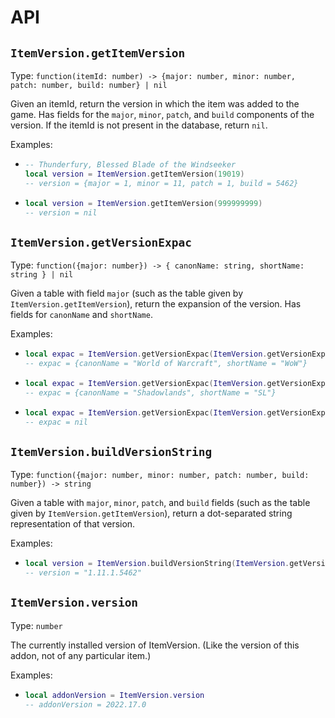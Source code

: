 
# API

## `ItemVersion.getItemVersion`

Type:
`function(itemId: number) -> {major: number, minor: number, patch: number, build: number} | nil`

Given an itemId, return the version in which the item was added to the game. Has fields for the
`major`, `minor`, `patch`, and `build` components of the version. If the itemId is not present in
the database, return `nil`.

Examples:

- ```lua
  -- Thunderfury, Blessed Blade of the Windseeker
  local version = ItemVersion.getItemVersion(19019)
  -- version = {major = 1, minor = 11, patch = 1, build = 5462}
  ```

- ```lua
  local version = ItemVersion.getItemVersion(999999999)
  -- version = nil
  ```

## `ItemVersion.getVersionExpac`

Type: `function({major: number}) -> { canonName: string, shortName: string } | nil`

Given a table with field `major` (such as the table given by `ItemVersion.getItemVersion`), return
the expansion of the version. Has fields for `canonName` and `shortName`.

Examples:

- ```lua
  local expac = ItemVersion.getVersionExpac(ItemVersion.getVersionExpac(19019))
  -- expac = {canonName = "World of Warcraft", shortName = "WoW"}
  ```

- ```lua
  local expac = ItemVersion.getVersionExpac(ItemVersion.getVersionExpac(192466))
  -- expac = {canonName = "Shadowlands", shortName = "SL"}
  ```

- ```lua
  local expac = ItemVersion.getVersionExpac(ItemVersion.getVersionExpac(999999999))
  -- expac = nil
  ```

## `ItemVersion.buildVersionString`

Type: `function({major: number, minor: number, patch: number, build: number}) -> string`

Given a table with `major`, `minor`, `patch`, and `build` fields (such as the table given by
`ItemVersion.getItemVersion`), return a dot-separated string representation of that version.

Examples:

- ```lua
  local version = ItemVersion.buildVersionString(ItemVersion.getVersionExpac(19019))
  -- version = "1.11.1.5462"
  ```

## `ItemVersion.version`

Type: `number`

The currently installed version of ItemVersion. (Like the version of this addon, not of any
particular item.)

Examples:

- ```lua
  local addonVersion = ItemVersion.version
  -- addonVersion = 2022.17.0
  ```
